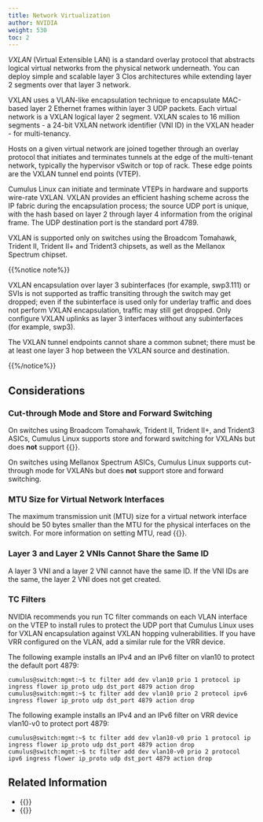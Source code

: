 ```yaml
---
title: Network Virtualization
author: NVIDIA
weight: 530
toc: 2
---
```

*VXLAN* (Virtual Extensible LAN) is a standard overlay protocol that abstracts logical virtual networks from the physical network underneath. You can deploy simple and scalable layer 3 Clos architectures while extending layer 2 segments over that layer 3 network.

VXLAN uses a VLAN-like encapsulation technique to encapsulate MAC-based layer 2 Ethernet frames within layer 3 UDP packets. Each virtual network is a VXLAN logical layer 2 segment. VXLAN scales to 16 million segments - a 24-bit VXLAN network identifier (VNI ID) in the VXLAN header - for multi-tenancy.

Hosts on a given virtual network are joined together through an overlay protocol that initiates and terminates tunnels at the edge of the multi-tenant network, typically the hypervisor vSwitch or top of rack. These edge points are the VXLAN tunnel end points (VTEP).

Cumulus Linux can initiate and terminate VTEPs in hardware and supports wire-rate VXLAN. VXLAN provides an efficient hashing scheme across the IP fabric during the encapsulation process; the source UDP port is unique, with the hash based on layer 2 through layer 4 information from the original frame. The UDP destination port is the standard port 4789.

VXLAN is supported only on switches using the Broadcom Tomahawk, Trident II, Trident II+ and Trident3 chipsets, as well as the Mellanox Spectrum chipset.

{{%notice note%}}

VXLAN encapsulation over layer 3 subinterfaces (for example, swp3.111) or SVIs is not supported as traffic transiting through the switch may get dropped; even if the subinterface is used only for underlay traffic and does not perform VXLAN encapsulation, traffic may still get dropped. Only configure VXLAN uplinks as layer 3 interfaces without any subinterfaces (for example, swp3).

The VXLAN tunnel endpoints cannot share a common subnet; there must be at least one layer 3 hop between the VXLAN source and destination.

{{%/notice%}}

## Considerations

### Cut-through Mode and Store and Forward Switching

On switches using Broadcom Tomahawk, Trident II, Trident II+, and Trident3 ASICs, Cumulus Linux supports store and forward switching for VXLANs but does **not** support {{<link url="Buffer-and-Queue-Management#cut-through-mode-and-store-and-forward-switching" text="cut-through mode">}}.

On switches using Mellanox Spectrum ASICs, Cumulus Linux supports cut-through mode for VXLANs but does **not** support store and forward switching.

### MTU Size for Virtual Network Interfaces

The maximum transmission unit (MTU) size for a virtual network interface should be 50 bytes smaller than the MTU for the physical interfaces on the switch. For more information on setting MTU, read {{<link url="Switch-Port-Attributes#mtu" text="Layer 1 and Switch Port Attributes">}}.

### Layer 3 and Layer 2 VNIs Cannot Share the Same ID

A layer 3 VNI and a layer 2 VNI cannot have the same ID. If the VNI IDs are the same, the layer 2 VNI does not get created.

### TC Filters

NVIDIA recommends you run TC filter commands on each VLAN interface on the VTEP to install rules to protect the UDP port that Cumulus Linux uses for VXLAN encapsulation against VXLAN hopping vulnerabilities. If you have VRR configured on the VLAN, add a similar rule for the VRR device.

The following example installs an IPv4 and an IPv6 filter on vlan10 to protect the default port 4879:

```
cumulus@switch:mgmt:~$ tc filter add dev vlan10 prio 1 protocol ip ingress flower ip_proto udp dst_port 4879 action drop
cumulus@switch:mgmt:~$ tc filter add dev vlan10 prio 2 protocol ipv6 ingress flower ip_proto udp dst_port 4879 action drop
```

The following example installs an IPv4 and an IPv6 filter on VRR device vlan10-v0 to protect port 4879:

```
cumulus@switch:mgmt:~$ tc filter add dev vlan10-v0 prio 1 protocol ip ingress flower ip_proto udp dst_port 4879 action drop
cumulus@switch:mgmt:~$ tc filter add dev vlan10-v0 prio 2 protocol ipv6 ingress flower ip_proto udp dst_port 4879 action drop
```

## Related Information

- {{<exlink url="https://tools.ietf.org/html/rfc7348" text="VXLAN - RFC 7348">}}
- {{<exlink url="http://openvswitch.org/support/dist-docs/ovsdb-server.1.html" text="ovsdb-server">}}
